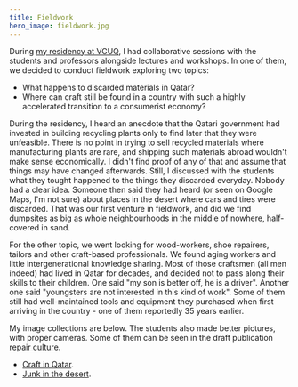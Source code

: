 ```yaml
---
title: Fieldwork
hero_image: fieldwork.jpg
---
```


During [my residency at VCUQ](../), I had collaborative sessions with the students and professors alongside lectures and workshops. In one of them, we decided to conduct fieldwork exploring two topics:

- What happens to discarded materials in Qatar?
- Where can craft still be found in a country with such a highly accelerated transition to a consumerist economy?

During the residency, I heard an anecdote that the Qatari government had invested in building recycling plants only to find later that they were unfeasible. There is no point in trying to sell recycled materials where manufacturing plants are rare, and shipping such materials abroad wouldn't make sense economically. I didn't find proof of any of that and assume that things may have changed afterwards. Still, I discussed with the students what they tought happened to the things they discarded everyday. Nobody had a clear idea. Someone then said they had heard (or seen on Google Maps, I'm not sure) about places in the desert where cars and tires were discarded. That was our first venture in fieldwork, and did we find dumpsites as big as whole neighbourhoods in the middle of nowhere, half-covered in sand.

For the other topic, we went looking for wood-workers, shoe repairers, tailors and other craft-based professionals. We found aging workers and little intergenerational knowledge sharing. Most of those craftsmen (all men indeed) had lived in Qatar for decades, and decided not to pass along their skills to their children. One said "my son is better off, he is a driver". Another one said "youngsters are not interested in this kind of work". Some of them still had well-maintained tools and equipment they purchased when first arriving in the country - one of them reportedly 35 years earlier.

My image collections are below. The students also made better pictures, with proper cameras. Some of them can be seen in the draft publication [repair culture](../repair-culture).

- [Craft in Qatar](craft).
- [Junk in the desert](desert).